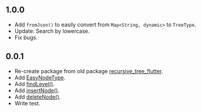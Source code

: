 ## 1.0.0
* Add `fromJson()` to easily convert from `Map<String, dynamic>` to `TreeType`.
* Update: Search by lowercase.
* Fix bugs.

## 0.0.1

* Re-create package from old package [recursive_tree_flutter](https://pub.dev/packages/recursive_tree_flutter).
* Add [EasyNodeType](lib/models/easy_node_type.p.dart).
* Add [findLevel()](lib/functions/traversal_func.p.dart).
* Add [insertNode()](lib/functions/update_func.p.dart).
* Add [deleteNode()](lib/functions/update_func.p.dart).
* Write test.